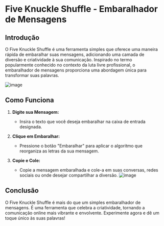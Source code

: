 # Five Knuckle Shuffle - Embaralhador de Mensagens

## Introdução

O Five Knuckle Shuffle é uma ferramenta simples que oferece uma maneira rápida de embaralhar suas mensagens, adicionando uma camada de diversão e criatividade à sua comunicação. Inspirado no termo popularmente conhecido no contexto da luta livre profissional, o embaralhador de mensagens proporciona uma abordagem única para transformar suas palavras.

![image](https://github.com/Viniicius98/Five-Knuckle-Shuffle/assets/91093655/6710454e-546c-436c-8502-7a0cd5869020)


## Como Funciona

1. **Digite sua Mensagem:**

   - Insira o texto que você deseja embaralhar na caixa de entrada designada.

2. **Clique em Embaralhar:**

   - Pressione o botão "Embaralhar" para aplicar o algoritmo que reorganiza as letras da sua mensagem.

3. **Copie e Cole:**
   - Copie a mensagem embaralhada e cole-a em suas conversas, redes sociais ou onde desejar compartilhar a diversão.
![image](https://github.com/Viniicius98/Five-Knuckle-Shuffle/assets/91093655/ec2eaa6b-a0ac-43ec-96e8-8303ed52cc8e)

## Conclusão

O Five Knuckle Shuffle é mais do que um simples embaralhador de mensagens. É uma ferramenta que celebra a criatividade, tornando a comunicação online mais vibrante e envolvente. Experimente agora e dê um toque único às suas palavras!
